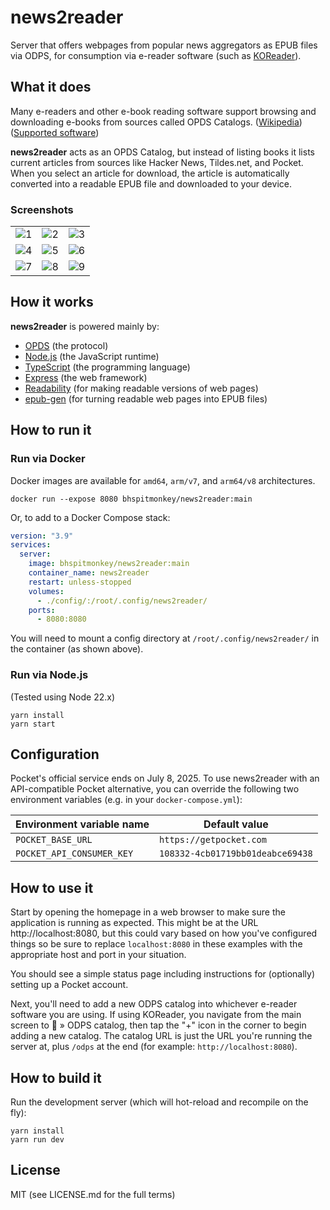 # news2reader

Server that offers webpages from popular news aggregators as EPUB files via ODPS,
for consumption via e-reader software (such as [KOReader](https://koreader.rocks/)).

## What it does

Many e-readers and other e-book reading software support browsing and
downloading e-books from sources called OPDS Catalogs. ([Wikipedia](https://en.wikipedia.org/wiki/Open_Publication_Distribution_System)) ([Supported software](https://wiki.mobileread.com/wiki/OPDS#eBook_Reading_Software_Supporting_OPDS))

**news2reader** acts as an OPDS Catalog, but instead of listing books it
lists current articles from sources like Hacker News, Tildes.net, and Pocket. When you
select an article for download, the article is automatically converted into a 
readable EPUB file and downloaded to your device.

### Screenshots

|   |   |   |
| - | - | - |
| ![1](https://github.com/BHSPitMonkey/news2reader/assets/33672/a0b1186f-61b0-4624-af9e-3e8a84a92d47) | ![2](https://github.com/BHSPitMonkey/news2reader/assets/33672/89dadc7e-4489-4824-91df-f999cdf76df4) | ![3](https://github.com/BHSPitMonkey/news2reader/assets/33672/b21125e9-245a-4c24-903c-bd5caf1c7eb6) |
| ![4](https://github.com/BHSPitMonkey/news2reader/assets/33672/06c38188-7a48-473e-a446-8fb20b8beb4b) | ![5](https://github.com/BHSPitMonkey/news2reader/assets/33672/5177d71c-27db-4629-bc9d-1953a909fbb6) | ![6](https://github.com/BHSPitMonkey/news2reader/assets/33672/bc01022c-a5bd-41cb-99e0-f5816003cf59) |
| ![7](https://github.com/BHSPitMonkey/news2reader/assets/33672/7030392a-c130-4fa4-9c58-77512d698bbc) | ![8](https://github.com/BHSPitMonkey/news2reader/assets/33672/eff9ac5a-3ce5-4bc4-a2c1-b0bd767d1e09) | ![9](https://github.com/BHSPitMonkey/news2reader/assets/33672/b48088f5-28ef-43eb-9fdb-1589d372c385) |

## How it works

**news2reader** is powered mainly by:

- [OPDS](https://opds.io/) (the protocol)
- [Node.js](https://nodejs.org/) (the JavaScript runtime)
- [TypeScript](https://www.typescriptlang.org/) (the programming language)
- [Express](https://expressjs.com/) (the web framework)
- [Readability](https://github.com/mozilla/readability) (for making readable versions of web pages)
- [epub-gen](https://github.com/cyrilis/epub-gen) (for turning readable web pages into EPUB files)

## How to run it

### Run via Docker

Docker images are available for `amd64`, `arm/v7`, and `arm64/v8` architectures.

```shell
docker run --expose 8080 bhspitmonkey/news2reader:main
```

Or, to add to a Docker Compose stack:

```yaml
version: "3.9"
services:
  server:
    image: bhspitmonkey/news2reader:main
    container_name: news2reader
    restart: unless-stopped
    volumes:
      - ./config/:/root/.config/news2reader/
    ports:
      - 8080:8080
```

You will need to mount a config directory at `/root/.config/news2reader/` in the container (as shown above).

### Run via Node.js

(Tested using Node 22.x)

```shell
yarn install
yarn start
```

## Configuration

Pocket's official service ends on July 8, 2025. To use news2reader with an API-compatible Pocket alternative,
you can override the following two environment variables (e.g. in your `docker-compose.yml`):

| Environment variable name | Default value                    |
| ------------------------- | -------------------------------- |
| `POCKET_BASE_URL`         | `https://getpocket.com`          |
| `POCKET_API_CONSUMER_KEY` | `108332-4cb01719bb01deabce69438` |

## How to use it

Start by opening the homepage in a web browser to make sure the application is running as expected.
This might be at the URL http://localhost:8080, but this could vary based on how you've configured things
so be sure to replace `localhost:8080` in these examples with the appropriate host and port in your situation.

You should see a simple status page including instructions for (optionally) setting up a Pocket account.

Next, you'll need to add a new ODPS catalog into whichever e-reader software you are using. If using KOReader,
you navigate from the main screen to 🔎 » ODPS catalog, then tap the "+" icon in the corner to begin adding a
new catalog. The catalog URL is just the URL you're running the server at, plus `/odps` at the end (for example:
`http://localhost:8080`).

## How to build it

Run the development server (which will hot-reload and recompile on the fly):

```shell
yarn install
yarn run dev
```

## License

MIT (see LICENSE.md for the full terms)
